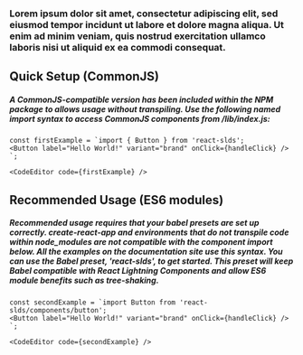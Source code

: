 ### Lorem ipsum dolor sit amet, consectetur adipiscing elit, sed eiusmod tempor incidunt ut labore et dolore magna aliqua. Ut enim ad minim veniam, quis nostrud exercitation ullamco laboris nisi ut aliquid ex ea commodi consequat.

## Quick Setup (CommonJS)

##### A CommonJS-compatible version has been included within the NPM package to allows usage without transpiling. Use the following named import syntax to access CommonJS components from /lib/index.js:

    const firstExample = `import { Button } from 'react-slds';
    <Button label="Hello World!" variant="brand" onClick={handleClick} />
    `;

    <CodeEditor code={firstExample} />

## Recommended Usage (ES6 modules)

##### Recommended usage requires that your babel presets are set up correctly. create-react-app and environments that do not transpile code within node_modules are not compatible with the component import below. All the examples on the documentation site use this syntax. You can use the Babel preset, 'react-slds', to get started. This preset will keep Babel compatible with React Lightning Components and allow ES6 module benefits such as tree-shaking.

    const secondExample = `import Button from 'react-slds/components/button';
    <Button label="Hello World!" variant="brand" onClick={handleClick} />
    `;

    <CodeEditor code={secondExample} />
